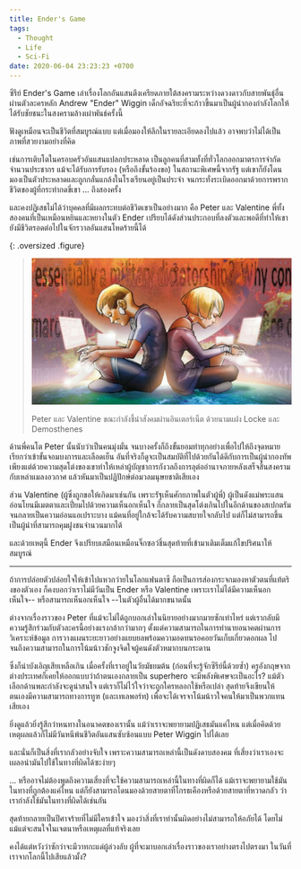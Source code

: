 ```yaml
---
title: Ender's Game
tags:
  - Thought
  - Life
  - Sci-Fi
date: 2020-06-04 23:23:23 +0700
---
```


ซีรีย์ Ender's Game เล่าเรื่องโลกอันแสนตึงเครียดภายใต้สงครามระหว่างดวงดาวกับสายพันธุ์อื่น ผ่านตัวละครหลัก Andrew "Ender" Wiggin เด็กอัจฉริยะที่จะก้าวขึ้นมาเป็นผู้นำกองกำลังโลกให้ได้รับชัยชนะในสงครามล้างเผ่าพันธ์ครั้งนี้

ฟังดูเหมือนจะเป็นชีวิตที่สมบูรณ์แบบ แต่เมื่อมองให้ลึกในรายละเอียดลงไปแล้ว อาจพบว่าไม่ได้เป็นภาพที่สวยงามอย่างที่คิด

เช่นการเติบโตในครอบครัวอันแสนแปลกประหลาด เป็นลูกคนที่สามทั้งที่ทั่วโลกออกมาตรการจำกัดจำนวนประชากร แม้จะได้รับการรับรอง (หรือถึงขั้นร้องขอ) ในสถานะพิเศษนี้จากรัฐ แต่เขาก็ยังโดนมองเป็นตัวประหลาดและถูกกลั่นแกล้งในโรงเรียนอยู่เป็นประจำ จนกระทั่งระเบิดออกมาด้วยการพรากชีวิตของผู้ที่กระทำกดขี่เขา ... ถึงสองครั้ง

และคงปฎิเสธไม่ได้ว่าบุคคลที่มีผลกระทบต่อชีวิตเขาเป็นอย่างมาก คือ Peter และ Valentine พี่ทั้งสองคนที่เป็นเหมือนหยินและหยางในตัว Ender เปรียบได้ดังส่วนประกอบที่ลงตัวและพอดีที่ทำให้เขายังมีชีวิตรอดต่อไปในจักรวาลอันแสนโหดร้ายนี้ได้

{: .oversized .figure}
> ![](/images/cover/locke-and-demosthenes.jpg)
>
> Peter และ Valentine ขณะกำลังชี้นำสังคมผ่านอินเตอร์เน็ต ด้วยนามแฝง Locke และ Demosthenes

ด้านพี่คนโต Peter นั้นนับว่าเป็นคนมุ่งมั่น จนบางครั้งก็ถึงขั้นยอมทำทุกอย่างเพื่อไปให้ถึงจุดหมาย เรียกว่าเข้าขั้นจอมบงการและเลือดเย็น อันที่จริงก็ดูจะเป็นสมบัติที่ไปด้วยกันได้ดีกับการเป็นผู้นำกองทัพ เพียงแต่ด้วยความสุดโต่งของเขาทำให้เหล่าผู้บัญชาการกังวลถึงการลุต่ออำนาจภายหลังเสร็จสิ้นสงครามกับเหล่าแมลงอวกาศ แล้วหันมาเป็นปฏิปักษ์ต่อมวลมนุษยชาติเสียเอง

ส่วน Valentine (ผู้ซึ่งถูกขอให้เกิดมาเช่นกัน เพราะรัฐเห็นศักยภาพในตัวผู้พี่) ผู้เป็นดังแม่พระแสนอ่อนโยนมีเมตตาและเปี่ยมไปด้วยความเห็นอกเห็นใจ ก็กลายเป็นสุดโต่งเกินไปในอีกด้านของสเปกตรัมจนกลายเป็นความอ่อนแอเปราะบาง แม้คนที่อยู่ใกล้จะได้รับความสบายใจกลับไป แต่ก็ไม่สามารถขึ้นเป็นผู้นำที่สามารถคุมฝูงชนจำนวนมากได้

และด้วยเหตุนี้ Ender จึงเปรียบเสมือนเหมือนจิ๊กซอว์ชิ้นสุดท้ายที่เข้ามาเติมเต็มแก้ไขปริศนาให้สมบูรณ์

---

ถ้าการปล่อยตัวปล่อยใจให้เข้าไปแหวกว่ายในโลกแฟนตาซี ถือเป็นการส่องกระจกมองหาตัวตนที่แท้ตริงของตัวเอง ก็คงบอกว่าเราไม่มีวันเป็น Ender หรือ Valentine เพราะเราไม่ได้มีความเห็นอกเห็นใจ-- หรือสามารถเห็นอกเห็นใจ --ในตัวผู้อื่นได้มากขนาดนั้น

ต่างจากเรื่องราวของ Peter ที่แม้จะไม่ได้ถูกบอกเล่าในนิยายอย่างมากมายซักเท่าไหร่ แต่เรากลับมีความรู้สึกร่วมกับตัวละครนี้อย่างแรงกล้ากว่ามากๆ ตั้งแต่ความสามารถในการทำนายอนาคตผ่านการวิเคราะห์ข้อมูล การวางแผนระยะยาวอย่างแยบยลพร้อมความอดทนรอคอยวันเก็บเกี่ยวดอกผล ไปจนถึงความสามารถในการโน้มน้าวชักจูงจิดใจผู้คนดังตัวหมากบนกระดาน

ซึ่งก็น่าบังเอิญเสียเหลือเกิน เมื่อครั้งที่เราอยู่ในวัยมัธยมต้น (ก่อนที่จะรู้จักซีรีย์นี้ด้วยซ้ำ) ครูอังกฤษจากต่างประเทศก็เคยให้ออกแบบว่าถ้าตนเองกลายเป็น superhero จะมีพลังพิเศษจะเป็นอะไร? แม้ตัวเลือกด้านพละกำลังจะดูน่าสนใจ แต่เราก็ไม่ไว้ใจว่าจะถูกใครหลอกใช้หรือเปล่า สุดท้ายจึงเขียนให้ตนเองมีความสามารถทางการทูฑ (และเทเลพอร์ท) เพื่อจะได้เจรจาโน้มน้าวใจคนให้มาเป็นพวกแทนเสียเอง

ยิ่งดูแล้วยิ่งรู้สึกว่าหนทางในอนาคตของเรานั้น แม้ว่าเราจะพยายามปฏิเสธมันแค่ไหน แต่เมื่อคิดด้วยเหตุผลแล้วก็ไม่มีวันหนีพ้นชีวิตอันแสนซับซ้อนแบบ Peter Wiggin ไปได้เลย

และนั่นก็เป็นสิ่งที่เรากลัวอย่างจับใจ เพราะความสามารถเหล่านี้เป็นดังดาบสองคม ที่เสี่ยงว่าเราเองจะเผลอนำมันไปใช้ในทางที่ผิดได้ซะง่ายๆ

... หรืออาจไม่ต้องพูดถึงความเสี่ยงที่จะใช้ความสามารถเหล่านี้ในทางที่ผิดก็ได้ แม้เราจะพยายามใช้มันในทางที่ถูกต้องแค่ไหน แต่ก็ยังสามารถโดนมองด้วยสายตาที่โกรธเคืองหรือด้วยสายตาที่หวาดกลัว ว่าเรากำลังใช้มันในทางที่ผิดได้เช่นกัน

สุดท้ายกลายเป็นปีศาจร้ายที่ไม่มีใครเข้าใจ มองว่าสิ่งที่เราทำนั้นผิดอย่างไม่สามารถให้อภัยได้ โดยไม่แม้แต่จะสนใจในเจตนาหรือเหตุผลที่แท้จริงเลย

คงได้แต่หวังว่าซักว่าจะมีวาทกะแด่ผู้ล่วงลับ ผู้ที่จะมาบอกเล่าเรื่องราวของเราอย่างตรงไปตรงมา ในวันที่เราจากโลกนี้ไปเสียแล้วมั้ง?
